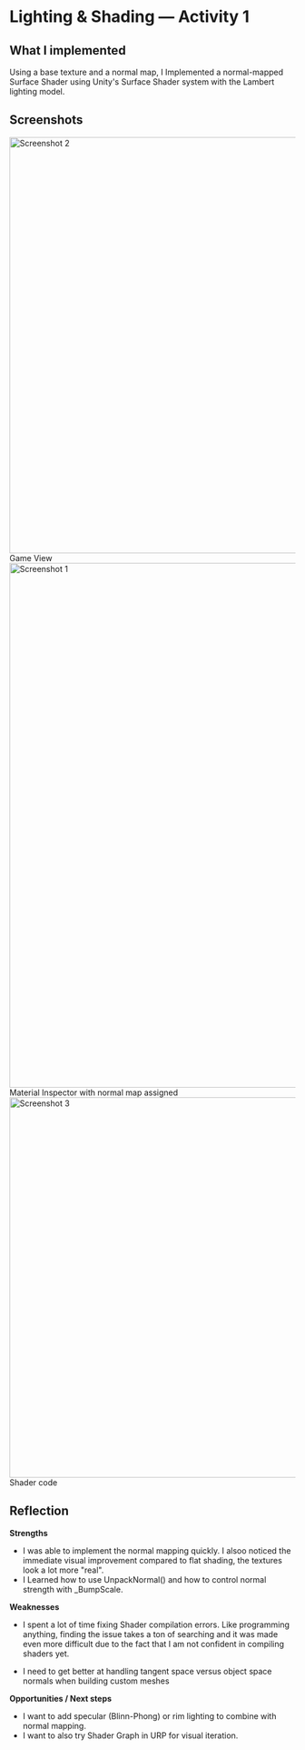 # Lighting & Shading — Activity 1

## What I implemented
Using a base texture and a normal map, I Implemented a normal-mapped Surface Shader using Unity's Surface Shader system with the Lambert lighting model. 

## Screenshots
<img width="1260" height="732" alt="Screenshot 2" src="https://github.com/user-attachments/assets/f2351b1e-d646-4a00-b02d-90d285b514ed" />
Game View
<img width="1016" height="923" alt="Screenshot 1" src="https://github.com/user-attachments/assets/7436a441-a41c-4660-834a-ce46890b7ebd" />
Material Inspector with normal map assigned
<img width="768" height="669" alt="Screenshot 3" src="https://github.com/user-attachments/assets/cc48111b-f534-4641-aeb2-f1c93f213103" />
 Shader code

## Reflection
**Strengths**
- I was able to implement the normal mapping quickly. I alsoo noticed the immediate visual improvement compared to flat shading, the textures look a lot more "real".  
- I Learned how to use UnpackNormal() and how to control normal strength with _BumpScale.

**Weaknesses**
- I spent a lot of time fixing Shader compilation errors. Like programming anything, finding the issue takes a ton of searching and it was made even more difficult due to the fact that I am not confident in compiling shaders yet.
  
- I need to get better at handling tangent space versus object space normals when building custom meshes

**Opportunities / Next steps**
- I want to add specular (Blinn-Phong) or rim lighting to combine with normal mapping.
- I want to also try Shader Graph in URP for visual iteration.
